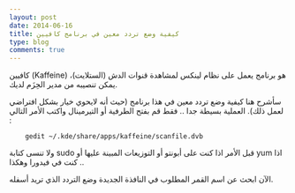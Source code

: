 ```yaml
---
layout: post
date: 2014-06-16
title: كيفية وضع تردد معين في برنامج كافيين
type: blog
comments: true
---
```


كافيين (Kaffeine) هو برنامج يعمل على نظام لينكس لمشاهدة قنوات الدش (الستلايت)، يمكن تنصيبه من مدير الحِزَم لديك.

سأشرح هنا كيفية وضع تردد معين في هذا برنامج (حيث أنه لايحوي خيار بشكل افتراضي لعمل ذلك).
العملية بسيطة جدا .. فقط قم بفتح الطرفية أو التيرمينال واكتب الأمر التالي :

		gedit ~/.kde/share/apps/kaffeine/scanfile.dvb


ولا تنسى كتابة sudo قبل الأمر اذا كنت على أبونتو أو التوزيعات المبينة عليها أو yum اذا كنت في فيدورا وهكذا ..

الآن ابحث عن اسم القمر المطلوب في النافذة الجديدة وضع التردد الذي تريد أسفله.
